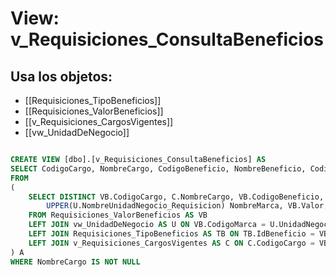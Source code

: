 # View: v_Requisiciones_ConsultaBeneficios

## Usa los objetos:
- [[Requisiciones_TipoBeneficios]]
- [[Requisiciones_ValorBeneficios]]
- [[v_Requisiciones_CargosVigentes]]
- [[vw_UnidadDeNegocio]]

```sql

CREATE VIEW [dbo].[v_Requisiciones_ConsultaBeneficios] AS
SELECT CodigoCargo, NombreCargo, CodigoBeneficio, NombreBeneficio, CodigoMarca, NombreMarca, Valor, Activo
FROM
(
	SELECT DISTINCT VB.CodigoCargo, C.NombreCargo, VB.CodigoBeneficio, TB.NombreBeneficio, VB.CodigoMarca, 
		UPPER(U.NombreUnidadNegocio_Requisicion) NombreMarca, VB.Valor, VB.Activo
	FROM Requisiciones_ValorBeneficios AS VB
	LEFT JOIN vw_UnidadDeNegocio AS U ON VB.CodigoMarca = U.UnidadNegocio_Requisicion
	LEFT JOIN Requisiciones_TipoBeneficios AS TB ON TB.IdBeneficio = VB.CodigoBeneficio
	LEFT JOIN v_Requisiciones_CargosVigentes AS C ON C.CodigoCargo = VB.CodigoCargo
) A
WHERE NombreCargo IS NOT NULL

```
